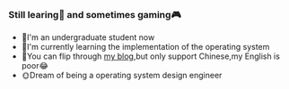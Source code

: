 ### Still learing:book: and sometimes gaming:video_game:

- 🔭I'm an undergraduate student now
- 🌱I'm currently learning the implementation of the operating system
- 💬You can flip through [my blog](https://git.luhawxem.com/),but only support Chinese,my English is poor:joy:
- 🌞Dream of being a operating system design engineer

<!--
**LuHawXem/LuHawXem** is a ✨ _special_ ✨ repository because its `README.md` (this file) appears on your GitHub profile.

Here are some ideas to get you started:

- 🔭 I’m currently working on ...
- 🌱 I’m currently learning ...
- 👯 I’m looking to collaborate on ...
- 🤔 I’m looking for help with ...
- 💬 Ask me about ...
- 📫 How to reach me: ...
- 😄 Pronouns: ...
- ⚡ Fun fact: ...
-->
